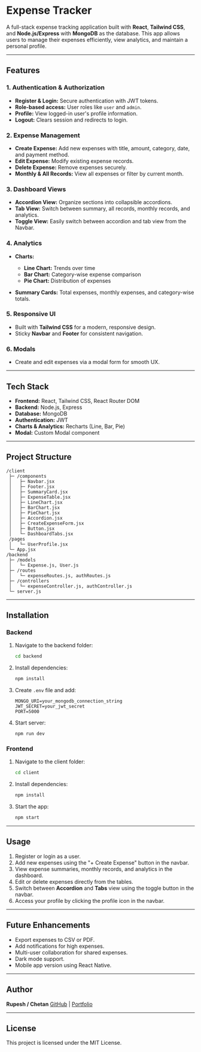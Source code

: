 # Expense Tracker

A full-stack expense tracking application built with **React**, **Tailwind CSS**, and **Node.js/Express** with **MongoDB** as the database. This app allows users to manage their expenses efficiently, view analytics, and maintain a personal profile.

---

## Features

### 1. Authentication & Authorization

* **Register & Login:** Secure authentication with JWT tokens.
* **Role-based access:** User roles like `user` and `admin`.
* **Profile:** View logged-in user's profile information.
* **Logout:** Clears session and redirects to login.

### 2. Expense Management

* **Create Expense:** Add new expenses with title, amount, category, date, and payment method.
* **Edit Expense:** Modify existing expense records.
* **Delete Expense:** Remove expenses securely.
* **Monthly & All Records:** View all expenses or filter by current month.

### 3. Dashboard Views

* **Accordion View:** Organize sections into collapsible accordions.
* **Tab View:** Switch between summary, all records, monthly records, and analytics.
* **Toggle View:** Easily switch between accordion and tab view from the Navbar.

### 4. Analytics

* **Charts:**

  * **Line Chart:** Trends over time
  * **Bar Chart:** Category-wise expense comparison
  * **Pie Chart:** Distribution of expenses
* **Summary Cards:** Total expenses, monthly expenses, and category-wise totals.

### 5. Responsive UI

* Built with **Tailwind CSS** for a modern, responsive design.
* Sticky **Navbar** and **Footer** for consistent navigation.

### 6. Modals

* Create and edit expenses via a modal form for smooth UX.

---

## Tech Stack

* **Frontend:** React, Tailwind CSS, React Router DOM
* **Backend:** Node.js, Express
* **Database:** MongoDB
* **Authentication:** JWT
* **Charts & Analytics:** Recharts (Line, Bar, Pie)
* **Modal:** Custom Modal component

---

## Project Structure

```
/client
 ├─ /components
 │   ├─ Navbar.jsx
 │   ├─ Footer.jsx
 │   ├─ SummaryCard.jsx
 │   ├─ ExpenseTable.jsx
 │   ├─ LineChart.jsx
 │   ├─ BarChart.jsx
 │   ├─ PieChart.jsx
 │   ├─ Accordion.jsx
 │   ├─ CreateExpenseForm.jsx
 │   ├─ Button.jsx
 │   └─ DashboardTabs.jsx
 /pages
 │   └─ UserProfile.jsx
 └─ App.jsx
/backend
 ├─ /models
 │   └─ Expense.js, User.js
 ├─ /routes
 │   └─ expenseRoutes.js, authRoutes.js
 ├─ /controllers
 │   └─ expenseController.js, authController.js
 └─ server.js
```

---

## Installation

### Backend

1. Navigate to the backend folder:

   ```bash
   cd backend
   ```
2. Install dependencies:

   ```bash
   npm install
   ```
3. Create `.env` file and add:

   ```
   MONGO_URI=your_mongodb_connection_string
   JWT_SECRET=your_jwt_secret
   PORT=5000
   ```
4. Start server:

   ```
   npm run dev
   ```

### Frontend

1. Navigate to the client folder:

   ```bash
   cd client
   ```
2. Install dependencies:

   ```bash
   npm install
   ```
3. Start the app:

   ```bash
   npm start
   ```

---

## Usage

1. Register or login as a user.
2. Add new expenses using the "+ Create Expense" button in the navbar.
3. View expense summaries, monthly records, and analytics in the dashboard.
4. Edit or delete expenses directly from the tables.
5. Switch between **Accordion** and **Tabs** view using the toggle button in the navbar.
6. Access your profile by clicking the profile icon in the navbar.

---

## Future Enhancements

* Export expenses to CSV or PDF.
* Add notifications for high expenses.
* Multi-user collaboration for shared expenses.
* Dark mode support.
* Mobile app version using React Native.

---

## Author

**Rupesh / Chetan**
[GitHub](https://github.com/yourusername) | [Portfolio](https://yourwebsite.com)

---

## License

This project is licensed under the MIT License.



